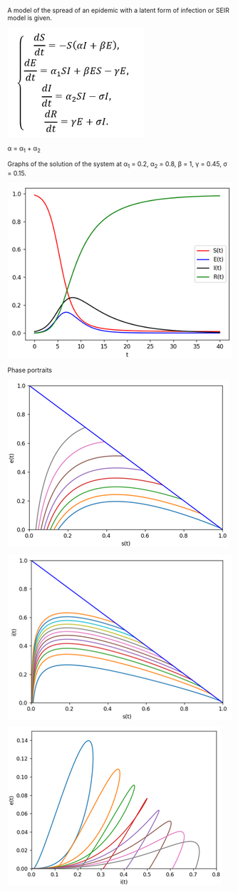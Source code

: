 A model of the spread of an epidemic with a latent form of infection or SEIR model is given.  

![](fig5.png)

&alpha; = &alpha;<sub>1</sub> + &alpha;<sub>2</sub>

Graphs of the solution of the system at &alpha;<sub>1</sub> = 0.2, &alpha;<sub>2</sub> = 0.8, &beta; = 1, &gamma; = 0.45, &sigma; = 0.15.

![](fig1.png)

Phase portraits

![](fig2.png)

![](fig3.png)

![](fig4.png)
